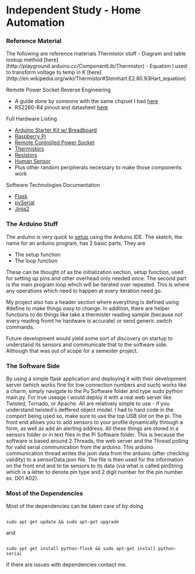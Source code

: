 <h1>
Independent Study - Home Automation
</h1>

<h3>
Reference Material
</h3>
The following are reference materials
Thermistor stuff
- Diagram and table lookup method [here](http://playground.arduino.cc/ComponentLib/Thermistor)
- Equation I used to transform voltage to temp in K [here](http://en.wikipedia.org/wiki/Thermistor#Steinhart.E2.80.93Hart_equation)

Remote Power Socket Reverse Engineering
- A guide done by someone with the same chipset I had [here](http://oddwires.co.uk/alarm/hardware/)
- RS2260-R4 pinout and datasheet [here](http://www.dz863.com/datasheet-8368852863-HS2260-R4_Cmos/)

Full Hardware Listing
- [Arduino Starter Kit w/ Breadboard](http://www.amazon.com/gp/product/B0051QHPJM/ref=oh_aui_detailpage_o06_s00?ie=UTF8&psc=1)
- [Raspberry Pi](http://www.amazon.com/RASPBERRY-MODEL-756-8308-Raspberry-Pi/dp/B009SQQF9C/ref=sr_1_1?ie=UTF8&qid=1407779351&sr=8-1&keywords=raspberry+pi+model+b)
- [Remote Controlled Power Socket](http://www.amazon.com/gp/product/B0087DAW46/ref=oh_aui_detailpage_o06_s00?ie=UTF8&psc=1)
- [Thermistors](http://www.amazon.com/gp/product/B0087YI1KW/ref=oh_aui_detailpage_o01_s01?ie=UTF8&psc=1)
- [Resistors](http://www.amazon.com/gp/product/B00B5RJF1M/ref=oh_aui_detailpage_o03_s00?ie=UTF8&psc=1)
- [Human Sensor](http://www.amazon.com/gp/product/B007XQRKD4/ref=oh_aui_detailpage_o02_s00?ie=UTF8&psc=1)
- Plus other random peripherals necessary to make those components work


Software Technologies Documentation
- [Flask](http://flask.pocoo.org/docs/flask-docs.pdf)
- [pySerial](http://pyserial.sourceforge.net/pyserial_api.html)
- [Jinja2](http://jinja.pocoo.org/docs/api/)
<h3>
The Arduino Stuff
</h3>

The arduino is very quick to [setup](http://arduino.cc/en/Guide/HomePage) using the Arduino IDE.
The sketch, the name for an arduino program, has 2 basic parts.
They are
- The setup function
- The loop function

These can be thought of as the initialization section, setup function, used for setting up pins and other overhead only needed once. The second part is the main program loop which will be iterated over repeated. This is where any operations which need to happen at every iteration need go.

My project also has a header section where everything is defined using #define to make things easy to change. In addition, there are helper functions to do things like take a thermister reading sample (because not every reading fromt he hardware is accurate) or send generic switch commands.

Future development would yield some sort of discovery on startup to understand its sensors and communicate that to the software side. Although that was out of scope for a semester project.

<h3>
The Software Side
</h3>
By using a simple flask application and deploying it with their development server (which works fine for low connection numbers and such) works like a charm, simply navigate to the Pu Software folder and type sudo python main.py. For true useage I would deploy it with a real web server like Twisted, Tornado, or Apache. All are relatively simple to use - if you understand twisted's deffered object model. I had to hard code in the comport being used so, make sure to use the top USB slot on the pi. The front end allows you to add sensors to your profile dynamically through a form, as well as add an alerting address. All these things are stored in a sensors folder or in text files in the Pi Software folder. This is because the software is based around 2 Threads, the web server and the Thread polling for valid serial communication from the arduino. This arduino communication thread writes the json data from the arduino (after checking validity) to a sensorData.json file. The file is then used for the information on the front end and to tie sensors to its data (via what is called pinString which is a letter to denote pin type and 2 digit number for the pin number ex. D01 A02).


<h3>
Most of the Dependencies
</h3>

Most of the dependencies can be taken care of by doing

<code>
sudo apt get update && sudo apt-get upgrade
</code>

and

<code>
sudo apt get install python-flask && sudo apt-get install python-serial
</code>

If there are issues with dependencies contact me.